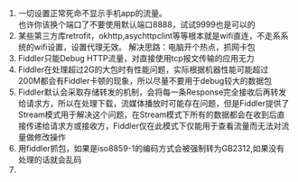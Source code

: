 1. 一切设置正常死命不显示手机app的流量。  
也许你该换个端口了不要使用默认端口8888，试试9999也是可以的  
2. 某些第三方库retrofit，okhttp,asychttpclint等等根本就是wifi直连，不走系系统的wifi设置，设置代理无效。
 解决思路：电脑开个热点，抓网卡包
3. Fiddler只能Debug HTTP流量，对直接使用tcp报文传输的应用无力
4. Fiddler在处理超过2G的大包时有性能问题，实际根据机器性能可能超过200M都会有Fiddler卡顿的现象，所以尽量不要用于debug较大的数据包﻿
5. Fiddler默认会采取存储转发的机制，会将每一条Response完全接收后再转发给请求方，所以在处理下载，流媒体播放时可能存在问题，但是Fiddler提供了Stream模式用于解决这个问题，在Stream模式下所有的数据都会在收到后直接传递给请求方或接收方，Fiddler仅在此模式下仅能用于查看流量而无法对流量做修改操作﻿
6. 用fiddler抓包，如果是iso8859-1的编码方式会被强制转为GB2312,如果没有处理的话就会乱码
7. 